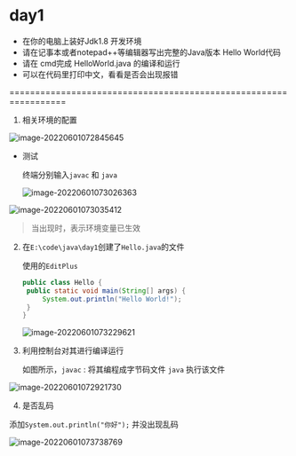 # day1

- 在你的电脑上装好Jdk1.8 开发环境
- 请在记事本或者notepad++等编辑器写出完整的Java版本 Hello World代码
- 请在 cmd完成 HelloWorld.java 的编译和运行
- 可以在代码里打印中文，看看是否会出现报错

=================================================================



1. 相关环境的配置

![image-20220601072845645](https://cdn.jsdelivr.net/gh/codeheng/personPic@main/imgBlog/202206010728730.png)

- 测试

  终端分别输入`javac` 和 `java` 

  ![image-20220601073026363](https://cdn.jsdelivr.net/gh/codeheng/personPic@main/imgBlog/202206010730417.png)

![image-20220601073035412](https://cdn.jsdelivr.net/gh/codeheng/personPic@main/imgBlog/202206010730453.png)

> 当出现时，表示环境变量已生效

2. 在`E:\code\java\day1`创建了`Hello.java`的文件 

   使用的`EditPlus`

   ```java
   public class Hello {
   	public static void main(String[] args) {
   		System.out.println("Hello World!");
   	}
   }
   ```

   ![image-20220601073229621](https://cdn.jsdelivr.net/gh/codeheng/personPic@main/imgBlog/202206010732654.png)



3. 利用控制台对其进行编译运行

   如图所示，`javac` : 将其编程成字节码文件 `java` 执行该文件

![image-20220601072921730](https://cdn.jsdelivr.net/gh/codeheng/personPic@main/imgBlog/202206010729838.png)



4. 是否乱码

添加`System.out.println("你好");` 并没出现乱码

![image-20220601073738769](https://cdn.jsdelivr.net/gh/codeheng/personPic@main/imgBlog/202206010737829.png)